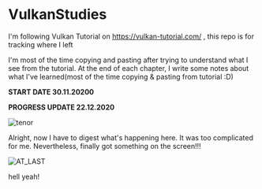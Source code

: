 # VulkanStudies
I'm following Vulkan Tutorial on https://vulkan-tutorial.com/ , this repo is for tracking where I left

I'm most of the time copying and pasting after trying to understand what I see from the tutorial.
At the end of each chapter, I write some notes about what I've learned(most of the time copying & pasting from tutorial :D)

**START DATE 30.11.20200**

**PROGRESS UPDATE 22.12.2020**

![tenor](https://user-images.githubusercontent.com/57312811/102829134-7f7fd800-43f7-11eb-8e50-e8e0668e1011.gif)

Alright, now I have to digest what's happening here. It was too complicated for me. Nevertheless, finally got something on the screen!!!

![AT_LAST](https://user-images.githubusercontent.com/57312811/102829327-eb624080-43f7-11eb-952b-1f020807f8f8.png)

hell yeah!
